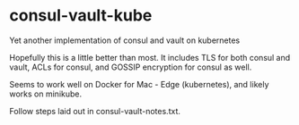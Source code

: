 # consul-vault-kube
Yet another implementation of consul and vault on kubernetes

Hopefully this is a little better than most.  It includes TLS for both consul and vault, ACLs for consul, and GOSSIP encryption for consul as well.

Seems to work well on Docker for Mac - Edge (kubernetes), and likely works on minikube.

Follow steps laid out in consul-vault-notes.txt.

